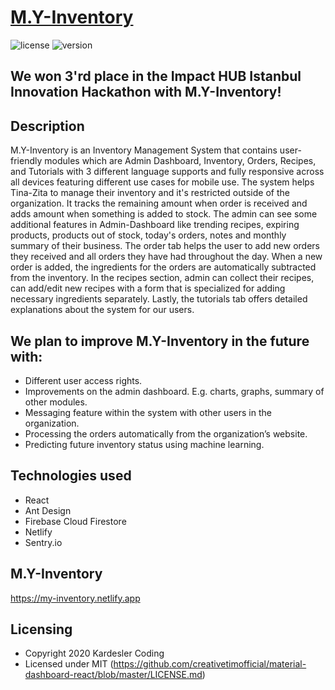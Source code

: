 # [M.Y-Inventory](https://github.com/bertacsevercan/tina-zita.v2)

![license](https://img.shields.io/badge/license-MIT-blue.svg) ![version](https://img.shields.io/badge/version-0.4.9-blue.svg)

## We won 3'rd place in the Impact HUB Istanbul Innovation Hackathon with M.Y-Inventory!

## Description

M.Y-Inventory is an Inventory Management System that contains user-friendly modules which are Admin Dashboard, Inventory, Orders, Recipes, and Tutorials with 3 different language supports and fully responsive across all devices featuring different use cases for mobile use.
The system helps Tina-Zita to manage their inventory and it's restricted outside of the organization.
It tracks the remaining amount when order is received and adds amount when something is added to stock.
The admin can see some additional features in Admin-Dashboard like trending recipes, expiring products, products out of stock, today's orders, notes
and monthly summary of their business.
The order tab helps the user to add new orders they received and all orders they have had throughout the day. When a new order is added,
the ingredients for the orders are automatically subtracted from the inventory.
In the recipes section, admin can collect their recipes, can add/edit new recipes with a form that is specialized for adding necessary ingredients separately.
Lastly, the tutorials tab offers detailed explanations about the system for our users.

## We plan to improve M.Y-Inventory in the future with:
- Different user access rights.
- Improvements on the admin dashboard. E.g. charts, graphs, summary of other modules.
- Messaging feature within the system with other users in the organization.
- Processing the orders automatically from the organization’s website.
- Predicting future inventory status using machine learning.

## Technologies used

- React
- Ant Design
- Firebase Cloud Firestore
- Netlify
- Sentry.io

## M.Y-Inventory

https://my-inventory.netlify.app


## Licensing

- Copyright 2020 Kardesler Coding
- Licensed under MIT (https://github.com/creativetimofficial/material-dashboard-react/blob/master/LICENSE.md)
